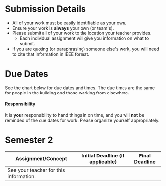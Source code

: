 # Submission Details
* All of your work must be easily identifiable as your own.
* Ensure your work is **always** your own (or team's).
* Please submit all of your work to the location your teacher provides.
  * Each individual assignment will give you information on what to submit.
* If you are quoting (or paraphrasing) someone else's work, you will need to cite that information in IEEE format.

# Due Dates

See the chart below for due dates and times. The due times are the same for people in the building and those working from elsewhere.

#### Responsibility

It is **your** responsibility to hand things in on time, and you will **not** be reminded of the due dates for work.  Please organize yourself appropriately.

# Semester 2
| Assignment/Concept                    | Initial Deadline (if applicable) |  Final Deadline  |
| ------------------------------------- | -------------------------------- | ---------------- |
| See your teacher for this information. | | |

<!-- 
## Sorted chronologically (by final deadline)

Anything in **bold** is a culminating activity.  
Anything with a \* will be on midterms.

# These dates are currently estimates and will be finalized soon.

| Assignment/Concept                                     | Initial Deadline (if applicable) |  Final Deadline/Evaluation |
| -------------------------------------------------------| -------------------------------- | -------------------------- |
| _Pre-Course Work_                                      | ---                              | Feb 10 @ 11:59PM   |
| &#x1F4D8; [Project Planning\*][PP]                     | ---                              | Feb 16 @  3:00PM   |
| &#x1F4D9; [Review and New\*][RN]                       | ---                              | Feb 24 @ 11:59PM   |
| &#x1F4D8; [Development Check-in 1\*][PDP]              | ---                              | Occurs: March      |
| &#x1F4D9; [Data Structures\*][DS]                      | ---                              | Mar 10 @ 11:59PM   |
| &#x1F4D8; [Development Check-in 2][PDP]                | ---                              | Occurs: Apr or May |
| &#x1F4D9; [Extending Data Structures][EDS]             | ---                              | May 2  @ 11:59PM   |
| &#x1F4D9; [Algorithms][ALGO]                           | ---                              | May 19 @ 11:59PM   |
| &#x1F4D7; [Emerging Technology\*][ET]                  | Occurs: Mar 20 to Apr 6\*        | Occurs: May 15 - 19|
| &#x1F4D7; [Theoretical Computer Science\*][TCS]        | Mar 24 @ 11:59PM\*               | Occurs: May 23 - 26|
| &#x1F4D9; [Recursion][RECUR]                           | Apr 6 @ 11:59PM\*                | Occurs: May 23 - 26|
| &#x1F4D8; [Development and Production][PDP]            | ---                              | Jun 1  @  3:00PM   |
| &#x1F4D8; [**Project Closing**][PC]                    | ---                              | Jun 2  @  3:00PM   |
| &#x1F4D9;&#x1F4D7; [**Portfolio**][PORT]               | ---                              | Jun 19 @  3:00PM   |

## Sorted by OLG
| Programming Concepts                                   | Initial Deadline (if applicable) |  Final Deadline/Evaluation |
| -------------------------------------------------------| -------------------------------- | -------------------------- |
| &#x1F4D9; [Review and New\*][RN]                       | ---                              | Feb 24 @ 11:59PM   |
| &#x1F4D9; [Data Structures\*][DS]                      | ---                              | Mar 10 @ 11:59PM   |
| &#x1F4D9; [Extending Data Structures][EDS]             | ---                              | May 2  @ 11:59PM   |
| &#x1F4D9; [Algorithms][ALGO]                           | ---                              | May 19 @ 11:59PM   |
| &#x1F4D9; [Recursion][RECUR]                           | Apr 6 @ 11:59PM\*                | Occurs: May 23 - 26|
| &#x1F4D9;&#x1F4D7; [**Portfolio**][PORT]               | ---                              | Jun 19 @  3:00PM   |

| Digital Sage Assignment                                | Initial Deadline (if applicable) |  Final Deadline/Evaluation |
| -------------------------------------------------------| -------------------------------- | -------------------------- |
| &#x1F4D7; [Emerging Technology\*][ET]                  | Occurs: Mar 20 to Apr 6\*        | Occurs: May 15 - 19|
| &#x1F4D7; [Theoretical Computer Science\*][TCS]        | Mar 24 @ 11:59PM\*               | Occurs: May 23 - 26|
| &#x1F4D9;&#x1F4D7; [**Portfolio**][PORT]               | ---                              | Jun 19 @  3:00PM   |

| Project Management Assignment                          | Initial Deadline (if applicable) |  Final Deadline/Evaluation |
| -------------------------------------------------------| -------------------------------- | -------------------------- |
| &#x1F4D8; [Project Planning\*][PP]                     | ---                              | Feb 16 @  3:00PM   |
| &#x1F4D8; [Development Check-in 1\*][PDP]              | ---                              | Occurs: March      |
| &#x1F4D8; [Development Check-in 2][PDP]                | ---                              | Occurs: Apr or May |
| &#x1F4D8; [Development and Production][PDP]            | ---                              | Jun 1  @  3:00PM   |
| &#x1F4D8; [**Project Closing**][PC]                    | ---                              | Jun 2  @  3:00PM   |

[RN]: ./Review-and-New
[DS]: ./Data-Structures
[EDS]: ./Extending-Data-Structures
[RECUR]: ./Recursion
[ALGO]: ./Algorithms
[PP]: ./Project-Planning
[PDP]: ./Project-Development-and-Production
[PC]: ./Project-Closing
[ET]: ./Emerging-Technology
[TCS]: ./Theoretical-Computer-Science
[DSC]: ./Digital-Sage-Contemplation
[PORT]: ./Portfolio

-->